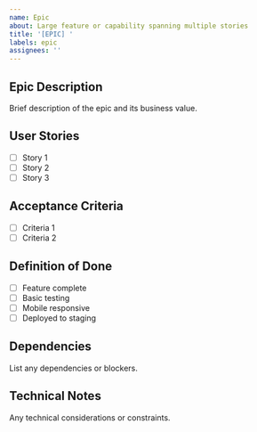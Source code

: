 ```yaml
---
name: Epic
about: Large feature or capability spanning multiple stories
title: '[EPIC] '
labels: epic
assignees: ''
---
```


## Epic Description
Brief description of the epic and its business value.

## User Stories
- [ ] Story 1
- [ ] Story 2
- [ ] Story 3

## Acceptance Criteria
- [ ] Criteria 1
- [ ] Criteria 2

## Definition of Done
- [ ] Feature complete
- [ ] Basic testing
- [ ] Mobile responsive
- [ ] Deployed to staging

## Dependencies
List any dependencies or blockers.

## Technical Notes
Any technical considerations or constraints.